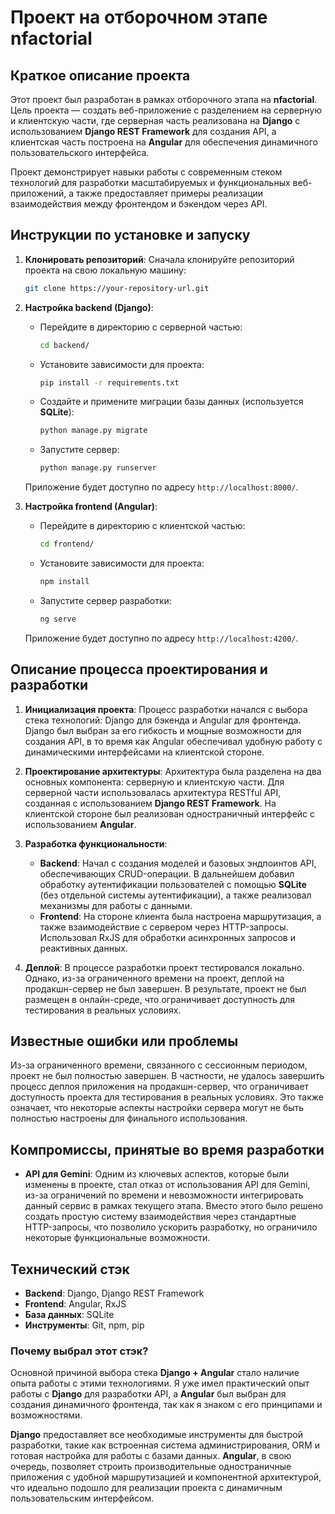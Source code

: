 # Проект на отборочном этапе nfactorial

## Краткое описание проекта

Этот проект был разработан в рамках отборочного этапа на **nfactorial**. Цель проекта — создать веб-приложение с разделением на серверную и клиентскую части, где серверная часть реализована на **Django** с использованием **Django REST Framework** для создания API, а клиентская часть построена на **Angular** для обеспечения динамичного пользовательского интерфейса.

Проект демонстрирует навыки работы с современным стеком технологий для разработки масштабируемых и функциональных веб-приложений, а также предоставляет примеры реализации взаимодействия между фронтендом и бэкендом через API.

## Инструкции по установке и запуску

1. **Клонировать репозиторий**:
   Сначала клонируйте репозиторий проекта на свою локальную машину:
   ```bash
   git clone https://your-repository-url.git
   ```

2. **Настройка backend (Django)**:
   - Перейдите в директорию с серверной частью:
     ```bash
     cd backend/
     ```
   - Установите зависимости для проекта:
     ```bash
     pip install -r requirements.txt
     ```
   - Создайте и примените миграции базы данных (используется **SQLite**):
     ```bash
     python manage.py migrate
     ```
   - Запустите сервер:
     ```bash
     python manage.py runserver
     ```
   Приложение будет доступно по адресу `http://localhost:8000/`.

3. **Настройка frontend (Angular)**:
   - Перейдите в директорию с клиентской частью:
     ```bash
     cd frontend/
     ```
   - Установите зависимости для проекта:
     ```bash
     npm install
     ```
   - Запустите сервер разработки:
     ```bash
     ng serve
     ```
   Приложение будет доступно по адресу `http://localhost:4200/`.

## Описание процесса проектирования и разработки

1. **Инициализация проекта**:
   Процесс разработки начался с выбора стека технологий: Django для бэкенда и Angular для фронтенда. Django был выбран за его гибкость и мощные возможности для создания API, в то время как Angular обеспечивал удобную работу с динамическими интерфейсами на клиентской стороне.

2. **Проектирование архитектуры**:
   Архитектура была разделена на два основных компонента: серверную и клиентскую части. Для серверной части использовалась архитектура RESTful API, созданная с использованием **Django REST Framework**. На клиентской стороне был реализован одностраничный интерфейс с использованием **Angular**.

3. **Разработка функциональности**:
   - **Backend**: Начал с создания моделей и базовых эндпоинтов API, обеспечивающих CRUD-операции. В дальнейшем добавил обработку аутентификации пользователей с помощью **SQLite** (без отдельной системы аутентификации), а также реализовал механизмы для работы с данными.
   - **Frontend**: На стороне клиента была настроена маршрутизация, а также взаимодействие с сервером через HTTP-запросы. Использовал RxJS для обработки асинхронных запросов и реактивных данных.

4. **Деплой**:
   В процессе разработки проект тестировался локально. Однако, из-за ограниченного времени на проект, деплой на продакшн-сервер не был завершен. В результате, проект не был размещен в онлайн-среде, что ограничивает доступность для тестирования в реальных условиях.

## Известные ошибки или проблемы

Из-за ограниченного времени, связанного с сессионным периодом, проект не был полностью завершен. В частности, не удалось завершить процесс деплоя приложения на продакшн-сервер, что ограничивает доступность проекта для тестирования в реальных условиях. Это также означает, что некоторые аспекты настройки сервера могут не быть полностью настроены для финального использования.

## Компромиссы, принятые во время разработки

- **API для Gemini**: Одним из ключевых аспектов, которые были изменены в проекте, стал отказ от использования API для Gemini, из-за ограничений по времени и невозможности интегрировать данный сервис в рамках текущего этапа. Вместо этого было решено создать простую систему взаимодействия через стандартные HTTP-запросы, что позволило ускорить разработку, но ограничило некоторые функциональные возможности.

## Технический стэк

- **Backend**: Django, Django REST Framework
- **Frontend**: Angular, RxJS
- **База данных**: SQLite
- **Инструменты**: Git, npm, pip

### Почему выбрал этот стэк?

Основной причиной выбора стека **Django + Angular** стало наличие опыта работы с этими технологиями. Я уже имел практический опыт работы с **Django** для разработки API, а **Angular** был выбран для создания динамичного фронтенда, так как я знаком с его принципами и возможностями. 

**Django** предоставляет все необходимые инструменты для быстрой разработки, такие как встроенная система администрирования, ORM и готовая настройка для работы с базами данных. **Angular**, в свою очередь, позволяет строить производительные одностраничные приложения с удобной маршрутизацией и компонентной архитектурой, что идеально подошло для реализации проекта с динамичным пользовательским интерфейсом.
